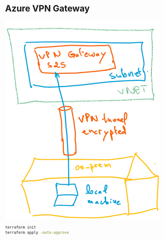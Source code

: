 # Azure VPN Gateway

![](images/architecture.png)

```sh
terraform init
terraform apply -auto-approve
```